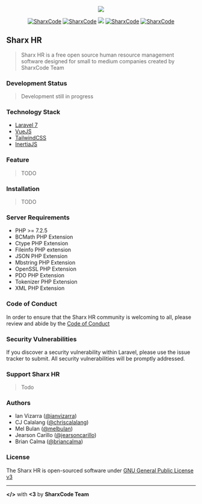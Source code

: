 <p align="center">
  <a href="https://github.com/sharxcode/sharx-hr">
    <img src="public/logo.png?raw=true" />
  </a>  
</p>

<p align="center">
<a href="https://github.com/sharxcode/sharx-hr"><img src="https://img.shields.io/github/stars/sharxcode/sharx-hr.svg?style=for-the-badge" alt="SharxCode"></a>
<a href="https://github.com/sharxcode/sharx-hr"><img src="https://img.shields.io/github/forks/sharxcode/sharx-hr.svg?style=for-the-badge" alt="SharxCode"></a>
<a href="https://codeclimate.com/github/sharxcode/sharx-hr/maintainability"><img src="https://img.shields.io/codeclimate/maintainability/sharxcode/sharx-hr?logo=code-climate&style=for-the-badge"></a>
<a href="https://github.com/sharxcode/sharx-hr/blob/master/LICENSE"><img src="https://img.shields.io/github/license/sharxcode/sharx-hr.svg?style=for-the-badge" alt="SharxCode"></a>
<a href="https://laravel.com"><img src="https://img.shields.io/badge/Built%20In-Laravel-red.svg?style=for-the-badge&logo=laravel" alt="SharxCode"></a>
</p>

## Sharx HR

> Sharx HR is a free open source human resource management software designed for small to medium companies created by SharxCode Team

### Development Status
> Development still in progress

### Technology Stack
- [Laravel 7](https:://laravel.com)
- [VueJS](https://vuejs.org)
- [TailwindCSS](https://tailwindcss.com)
- [InertiaJS](https://inertiajs.com)

### Feature
> TODO

### Installation
> TODO

### Server Requirements
- PHP >= 7.2.5
- BCMath PHP Extension
- Ctype PHP Extension
- Fileinfo PHP extension
- JSON PHP Extension
- Mbstring PHP Extension
- OpenSSL PHP Extension
- PDO PHP Extension
- Tokenizer PHP Extension
- XML PHP Extension

### Code of Conduct

In order to ensure that the Sharx HR community is welcoming to all, please review and abide by the [Code of Conduct](./code-of-conduct.md)

### Security Vulnerabilities
If you discover a security vulnerability within Laravel, please use the issue tracker to submit. All security vulnerabilities will be promptly addressed.

### Support Sharx HR
> Todo

### Authors
- Ian Vizarra ([@ianvizarra](https://github.com/ianvizarra))
- CJ Calalang ([@chriscalalang](https://github.com/chriscalalang))
- Mel Bulan ([@melbulan](https://github.com/melbulan))
- Jearson Carillo ([@jearsoncarillo](https://github.com/jearsoncarillo))
- Brian Calma ([@briancalma](https://github.com/briancalma))

### License
The Sharx HR is open-sourced software under [GNU General Public License v3](https://opensource.org/licenses/GPL-3.0)

---
**</>** with **<3** by **SharxCode Team**
